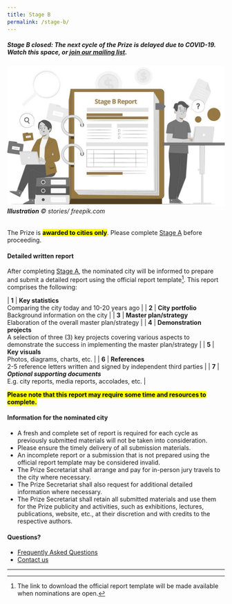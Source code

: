 ```yaml
---
title: Stage B
permalink: /stage-b/
---
```


##### **Stage B closed:** The next cycle of the Prize is delayed due to COVID-19. Watch this space, or [join our mailing list](/subscribe/).

###### ![Stage B Report](/images/stage-b-report.jpg/)**Illustration** © stories/ freepik.com

The Prize is **<mark>awarded to cities only</mark>**. Please complete [Stage A](/stage-a) before proceeding.

#### **Detailed written report**

After completing [Stage A](/stage-a), the nominated city will be informed to prepare and submit a detailed report using the official report template[^1]. This report comprises the following: 

| **1** | **Key statistics** <br> Comparing the city today and 10-20 years ago |
| **2** | **City portfolio** <br> Background information on the city |
| **3** | **Master plan/strategy** <br> Elaboration of the overall master plan/strategy |
| **4** | **Demonstration projects** <br> A selection of three (3) key projects covering various aspects to demonstrate the success in implementing the master plan/strategy |
| **5** | **Key visuals** <br> Photos, diagrams, charts, etc. |
| **6** | **References** <br> 2-5 reference letters written and signed by independent third parties |
| **7** | ***Optional supporting documents*** <br> E.g. city reports, media reports, accolades, etc. |

**<mark>Please note that this report may require some time and resources to complete.</mark>** 

#### **Information for the nominated city**

- A fresh and complete set of report is required for each cycle as previously submitted materials will not be taken into consideration. 
- Please ensure the timely delivery of all submission materials. 
- An incomplete report or a submission that is not prepared using the official report template may be considered invalid. 
- The Prize Secretariat shall arrange and pay for in-person jury travels to the city where necessary. 
- The Prize Secretariat shall also request for additional detailed information where necessary. 
- The Prize Secretariat shall retain all submitted materials and use them for the Prize publicity and activities, such as exhibitions, lectures, publications, website, etc., at their discretion and with credits to the respective authors. 

#### **Questions?**

- [Frequently Asked Questions](/faq/) 
- [Contact us](/feedback/)

---

[^1]: The link to download the official report template will be made available when nominations are open. 
